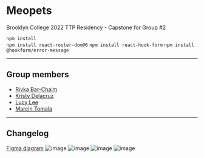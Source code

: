 # Meopets
Brooklyn College 2022 TTP Residency - Capstone for Group #2

`npm install`  
`npm install react-router-dom@6`
`npm install react-hook-form`
`npm install @hookform/error-message`

---

## Group members
* [Rivka Bar-Chaim](https://github.com/YahiaE)
* [Kristy Delacruz](https://github.com/itsskristyy)
* [Lucy Lee](https://github.com/lucylee-412)
* [Marcin Tomala](https://github.com/Mordyfier)

---

## Changelog

[Figma diagram](https://www.figma.com/file/Y07uQlLCv5wnyyjcmuPIRO/Meopets?node-id=0%3A1)
![image](https://user-images.githubusercontent.com/5422566/151067028-3fd28484-1340-4901-b21a-3d80721d7442.png)
![image](https://user-images.githubusercontent.com/5422566/151067058-55ef0519-b3e4-48d2-9c09-c6142d3e4a1e.png)
![image](https://user-images.githubusercontent.com/5422566/151067067-dbbbd759-ca68-4b08-b52a-560891a0733d.png)
![image](https://user-images.githubusercontent.com/5422566/151067074-9c8c688a-9462-4f14-8d56-f55d85566d6e.png)
